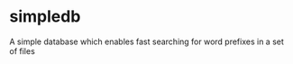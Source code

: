 simpledb
========

A simple database which enables fast searching for word prefixes in a set of files